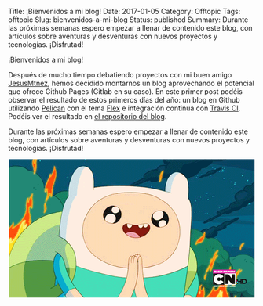 Title: ¡Bienvenidos a mi blog!
Date: 2017-01-05
Category: Offtopic
Tags: offtopic
Slug: bienvenidos-a-mi-blog
Status: published
Summary: Durante las próximas semanas espero empezar a llenar de contenido este blog, con artículos sobre aventuras y desventuras con nuevos proyectos y tecnologías. ¡Disfrutad!

¡Bienvenidos a mi blog!

Después de mucho tiempo debatiendo proyectos con mi buen amigo [JesusMtnez](https://jesusmtnez.gitlab.io/), hemos decidido montarnos un blog aprovechando el potencial que ofrece Github Pages (Gitlab en su caso). En este primer post podéis observar el resultado de estos primeros días del año: un blog en Github utilizando [Pelican](http://docs.getpelican.com/en/stable/) con el tema [Flex](https://github.com/alexandrevicenzi/Flex) e integración continua con [Travis CI](https://travis-ci.org/). Podéis ver el resultado en [el repositorio del blog](https://github.com/darkrodry/darkrodry.github.io).

Durante las próximas semanas espero empezar a llenar de contenido este blog, con artículos sobre aventuras y desventuras con nuevos proyectos y tecnologías. ¡Disfrutad!

<img style="display: block; margin-left: auto; margin-right: auto" src="images/excited-finn.gif">
